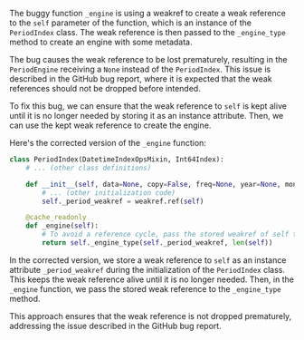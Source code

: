 The buggy function `_engine` is using a weakref to create a weak reference to the `self` parameter of the function, which is an instance of the `PeriodIndex` class. The weak reference is then passed to the `_engine_type` method to create an engine with some metadata.

The bug causes the weak reference to be lost prematurely, resulting in the `PeriodEngine` receiving a `None` instead of the `PeriodIndex`. This issue is described in the GitHub bug report, where it is expected that the weak references should not be dropped before intended.

To fix this bug, we can ensure that the weak reference to `self` is kept alive until it is no longer needed by storing it as an instance attribute. Then, we can use the kept weak reference to create the engine.

Here's the corrected version of the `_engine` function:

```python
class PeriodIndex(DatetimeIndexOpsMixin, Int64Index):
    # ... (other class definitions)

    def __init__(self, data=None, copy=False, freq=None, year=None, month=None, quarter=None, day=None, hour=None, minute=None, second=None, tz=None, dtype=None):
        # ... (other initialization code)
        self._period_weakref = weakref.ref(self)

    @cache_readonly
    def _engine(self):
        # To avoid a reference cycle, pass the stored weakref of self to _engine_type.
        return self._engine_type(self._period_weakref, len(self))
```

In the corrected version, we store a weak reference to `self` as an instance attribute `_period_weakref` during the initialization of the `PeriodIndex` class. This keeps the weak reference alive until it is no longer needed. Then, in the `_engine` function, we pass the stored weak reference to the `_engine_type` method.

This approach ensures that the weak reference is not dropped prematurely, addressing the issue described in the GitHub bug report.